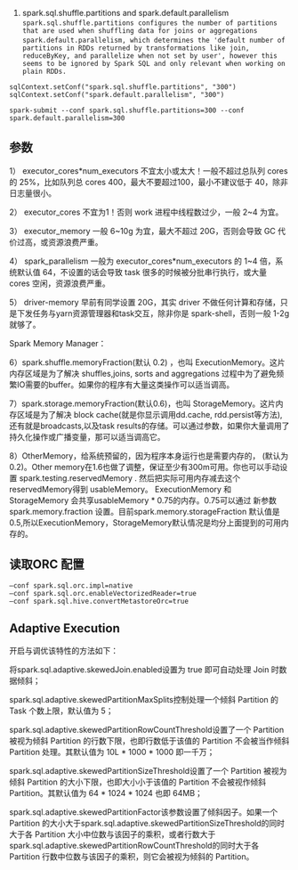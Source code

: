 1. spark.sql.shuffle.partitions and spark.default.parallelism
   `spark.sql.shuffle.partitions configures the number of partitions that are used when shuffling data for joins or aggregations`
    `spark.default.parallelism, which determines the 'default number of partitions in RDDs returned by transformations like join, reduceByKey, and parallelize when not set by user', however this seems to be ignored by Spark SQL and only relevant when working on plain RDDs.`
```
sqlContext.setConf("spark.sql.shuffle.partitions", "300")
sqlContext.setConf("spark.default.parallelism", "300")
```
```
spark-submit --conf spark.sql.shuffle.partitions=300 --conf spark.default.parallelism=300
```

## 参数
1） executor_cores*num_executors 不宜太小或太大！一般不超过总队列 cores 的 25%，比如队列总 cores 400，最大不要超过100，最小不建议低于 40，除非日志量很小。

2） executor_cores 不宜为1！否则 work 进程中线程数过少，一般 2~4 为宜。

3） executor_memory 一般 6~10g 为宜，最大不超过 20G，否则会导致 GC 代价过高，或资源浪费严重。

4） spark_parallelism 一般为 executor_cores*num_executors 的 1~4 倍，系统默认值 64，不设置的话会导致 task 很多的时候被分批串行执行，或大量 cores 空闲，资源浪费严重。

5） driver-memory 早前有同学设置 20G，其实 driver 不做任何计算和存储，只是下发任务与yarn资源管理器和task交互，除非你是 spark-shell，否则一般 1-2g 就够了。

Spark Memory Manager：

6）spark.shuffle.memoryFraction(默认 0.2) ，也叫 ExecutionMemory。这片内存区域是为了解决 shuffles,joins, sorts and aggregations 过程中为了避免频繁IO需要的buffer。如果你的程序有大量这类操作可以适当调高。

7）spark.storage.memoryFraction(默认0.6)，也叫 StorageMemory。这片内存区域是为了解决 block cache(就是你显示调用dd.cache, rdd.persist等方法), 还有就是broadcasts,以及task results的存储。可以通过参数，如果你大量调用了持久化操作或广播变量，那可以适当调高它。

8）OtherMemory，给系统预留的，因为程序本身运行也是需要内存的， (默认为0.2)。Other memory在1.6也做了调整，保证至少有300m可用。你也可以手动设置 spark.testing.reservedMemory . 然后把实际可用内存减去这个reservedMemory得到 usableMemory。 ExecutionMemory 和 StorageMemory 会共享usableMemory * 0.75的内存。0.75可以通过 新参数 spark.memory.fraction 设置。目前spark.memory.storageFraction 默认值是0.5,所以ExecutionMemory，StorageMemory默认情况是均分上面提到的可用内存的。


## 读取ORC 配置
```
–conf spark.sql.orc.impl=native
–conf spark.sql.orc.enableVectorizedReader=true
–conf spark.sql.hive.convertMetastoreOrc=true

```


## Adaptive Execution
开启与调优该特性的方法如下：

将spark.sql.adaptive.skewedJoin.enabled设置为 true 即可自动处理 Join 时数据倾斜；

spark.sql.adaptive.skewedPartitionMaxSplits控制处理一个倾斜 Partition 的 Task 个数上限，默认值为 5；

spark.sql.adaptive.skewedPartitionRowCountThreshold设置了一个 Partition 被视为倾斜 Partition 的行数下限，也即行数低于该值的 Partition 不会被当作倾斜 Partition 处理。其默认值为 10L * 1000 * 1000 即一千万；

spark.sql.adaptive.skewedPartitionSizeThreshold设置了一个 Partition 被视为倾斜 Partition 的大小下限，也即大小小于该值的 Partition 不会被视作倾斜 Partition。其默认值为 64 * 1024 * 1024 也即 64MB；

spark.sql.adaptive.skewedPartitionFactor该参数设置了倾斜因子。如果一个 Partition 的大小大于spark.sql.adaptive.skewedPartitionSizeThreshold的同时大于各 Partition 大小中位数与该因子的乘积，或者行数大于spark.sql.adaptive.skewedPartitionRowCountThreshold的同时大于各 Partition 行数中位数与该因子的乘积，则它会被视为倾斜的 Partition。